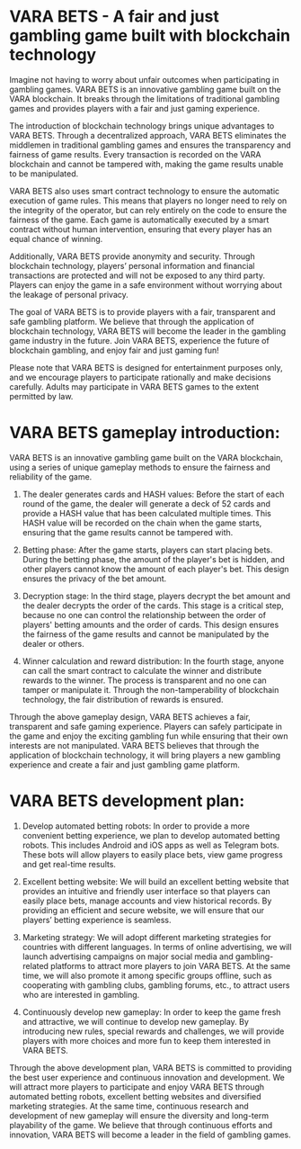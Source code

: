 # VARA BETS - A fair and just gambling game built with blockchain technology

Imagine not having to worry about unfair outcomes when participating in gambling games. VARA BETS is an innovative gambling game built on the VARA blockchain. It breaks through the limitations of traditional gambling games and provides players with a fair and just gaming experience.

The introduction of blockchain technology brings unique advantages to VARA BETS. Through a decentralized approach, VARA BETS eliminates the middlemen in traditional gambling games and ensures the transparency and fairness of game results. Every transaction is recorded on the VARA blockchain and cannot be tampered with, making the game results unable to be manipulated.

VARA BETS also uses smart contract technology to ensure the automatic execution of game rules. This means that players no longer need to rely on the integrity of the operator, but can rely entirely on the code to ensure the fairness of the game. Each game is automatically executed by a smart contract without human intervention, ensuring that every player has an equal chance of winning.

Additionally, VARA BETS provide anonymity and security. Through blockchain technology, players’ personal information and financial transactions are protected and will not be exposed to any third party. Players can enjoy the game in a safe environment without worrying about the leakage of personal privacy.

The goal of VARA BETS is to provide players with a fair, transparent and safe gambling platform. We believe that through the application of blockchain technology, VARA BETS will become the leader in the gambling game industry in the future. Join VARA BETS, experience the future of blockchain gambling, and enjoy fair and just gaming fun!

Please note that VARA BETS is designed for entertainment purposes only, and we encourage players to participate rationally and make decisions carefully. Adults may participate in VARA BETS games to the extent permitted by law.


# VARA BETS gameplay introduction:

VARA BETS is an innovative gambling game built on the VARA blockchain, using a series of unique gameplay methods to ensure the fairness and reliability of the game.

1. The dealer generates cards and HASH values: Before the start of each round of the game, the dealer will generate a deck of 52 cards and provide a HASH value that has been calculated multiple times. This HASH value will be recorded on the chain when the game starts, ensuring that the game results cannot be tampered with.

2. Betting phase: After the game starts, players can start placing bets. During the betting phase, the amount of the player's bet is hidden, and other players cannot know the amount of each player's bet. This design ensures the privacy of the bet amount.

3. Decryption stage: In the third stage, players decrypt the bet amount and the dealer decrypts the order of the cards. This stage is a critical step, because no one can control the relationship between the order of players' betting amounts and the order of cards. This design ensures the fairness of the game results and cannot be manipulated by the dealer or others.

4. Winner calculation and reward distribution: In the fourth stage, anyone can call the smart contract to calculate the winner and distribute rewards to the winner. The process is transparent and no one can tamper or manipulate it. Through the non-tamperability of blockchain technology, the fair distribution of rewards is ensured.

Through the above gameplay design, VARA BETS achieves a fair, transparent and safe gaming experience. Players can safely participate in the game and enjoy the exciting gambling fun while ensuring that their own interests are not manipulated. VARA BETS believes that through the application of blockchain technology, it will bring players a new gambling experience and create a fair and just gambling game platform.

# VARA BETS development plan:

1. Develop automated betting robots: In order to provide a more convenient betting experience, we plan to develop automated betting robots. This includes Android and iOS apps as well as Telegram bots. These bots will allow players to easily place bets, view game progress and get real-time results.

2. Excellent betting website: We will build an excellent betting website that provides an intuitive and friendly user interface so that players can easily place bets, manage accounts and view historical records. By providing an efficient and secure website, we will ensure that our players’ betting experience is seamless.

3. Marketing strategy: We will adopt different marketing strategies for countries with different languages. In terms of online advertising, we will launch advertising campaigns on major social media and gambling-related platforms to attract more players to join VARA BETS. At the same time, we will also promote it among specific groups offline, such as cooperating with gambling clubs, gambling forums, etc., to attract users who are interested in gambling.

4. Continuously develop new gameplay: In order to keep the game fresh and attractive, we will continue to develop new gameplay. By introducing new rules, special rewards and challenges, we will provide players with more choices and more fun to keep them interested in VARA BETS.

Through the above development plan, VARA BETS is committed to providing the best user experience and continuous innovation and development. We will attract more players to participate and enjoy VARA BETS through automated betting robots, excellent betting websites and diversified marketing strategies. At the same time, continuous research and development of new gameplay will ensure the diversity and long-term playability of the game. We believe that through continuous efforts and innovation, VARA BETS will become a leader in the field of gambling games.

